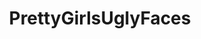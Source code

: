 ---
title: PrettyGirlsUglyFaces
crosslinks:
- handsomeguysuglyfaces
- lonely
- MaliciousCompliance
- videos
- Blep
- androidcirclejerk
- Machinists
- reactiongifs
- pics
- WTF
---